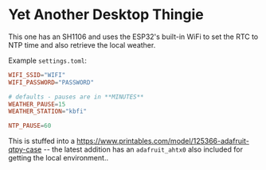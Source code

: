 # Yet Another Desktop Thingie

This one has an SH1106 and uses the ESP32's built-in WiFi to set the RTC to NTP time and also retrieve the local weather.

Example `settings.toml`:
```toml
WIFI_SSID="WIFI"
WIFI_PASSWORD="PASSWORD"

# defaults - pauses are in **MINUTES**
WEATHER_PAUSE=15
WEATHER_STATION="kbfi"

NTP_PAUSE=60

```

This is stuffed into a https://www.printables.com/model/125366-adafruit-qtpy-case -- the latest addition has an `adafruit_ahtx0` also included for getting the local environment..
